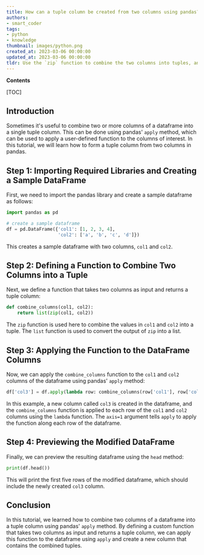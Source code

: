 ```yaml
---
title: How can a tuple column be created from two columns using pandas?
authors:
- smart_coder
tags:
- python
- knowledge
thumbnail: images/python.png
created_at: 2023-03-06 00:00:00
updated_at: 2023-03-06 00:00:00
tldr: Use the `zip` function to combine the two columns into tuples, and assign the result to a new column in the Pandas DataFrame.
---
```


**Contents**

[TOC]

## Introduction
Sometimes it's useful to combine two or more columns of a dataframe into a single tuple column. This can be done using pandas' `apply` method, which can be used to apply a user-defined function to the columns of interest. In this tutorial, we will learn how to form a tuple column from two columns in pandas.

## Step 1: Importing Required Libraries and Creating a Sample DataFrame
First, we need to import the pandas library and create a sample dataframe as follows:

```python
import pandas as pd

# create a sample dataframe
df = pd.DataFrame({'col1': [1, 2, 3, 4],
                   'col2': ['a', 'b', 'c', 'd']})
```

This creates a sample dataframe with two columns, `col1` and `col2`.

## Step 2: Defining a Function to Combine Two Columns into a Tuple

Next, we define a function that takes two columns as input and returns a tuple column:

```python
def combine_columns(col1, col2):
    return list(zip(col1, col2))
```

The `zip` function is used here to combine the values in `col1` and `col2` into a tuple. The `list` function is used to convert the output of `zip` into a list.

## Step 3: Applying the Function to the DataFrame Columns
Now, we can apply the `combine_columns` function to the `col1` and `col2` columns of the dataframe using pandas' `apply` method:

```python
df['col3'] = df.apply(lambda row: combine_columns(row['col1'], row['col2']), axis=1)
```

In this example, a new column called `col3` is created in the dataframe, and the `combine_columns` function is applied to each row of the `col1` and `col2` columns using the `lambda` function. The `axis=1` argument tells `apply` to apply the function along each row of the dataframe.

## Step 4: Previewing the Modified DataFrame
Finally, we can preview the resulting dataframe using the `head` method:

```python
print(df.head())
```

This will print the first five rows of the modified dataframe, which should include the newly created `col3` column.

## Conclusion
In this tutorial, we learned how to combine two columns of a dataframe into a tuple column using pandas' `apply` method. By defining a custom function that takes two columns as input and returns a tuple column, we can apply this function to the dataframe using `apply` and create a new column that contains the combined tuples.
